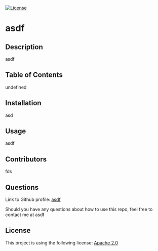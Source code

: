 [![License](https://img.shields.io/badge/License-Apache%202.0-blue.svg)](https://opensource.org/licenses/Apache-2.0)

# asdf

## Description

asdf


## Table of Contents

undefined

## Installation

asd

## Usage

asdf

## Contributors

fds

## Questions
    
Link to Github profile: [asdf](www.github.com/asdf)

Should you have any questions about how to use this repo, feel free to contact me at asdf

## License 
    
This project is using the following license: [Apache 2.0](https://opensource.org/licenses/Apache-2.0)
    

